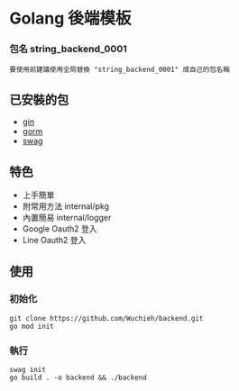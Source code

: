 # Golang 後端模板

### 包名 string_backend_0001

```
要使用前建議使用全局替換 "string_backend_0001" 成自己的包名稱
```

## 已安裝的包

* [gin](https://github.com/gin-gonic/gin)
* [gorm](https://gorm.io/index.html)
* [swag](https://github.com/swaggo/swag)

## 特色

* 上手簡單
* 附常用方法 internal/pkg
* 內置簡易 internal/logger
* Google Oauth2 登入
* Line Oauth2 登入

## 使用

### 初始化

```shell
git clone https://github.com/Wuchieh/backend.git
go mod init
```

### 執行

```shell
swag init
go build . -o backend && ./backend
```